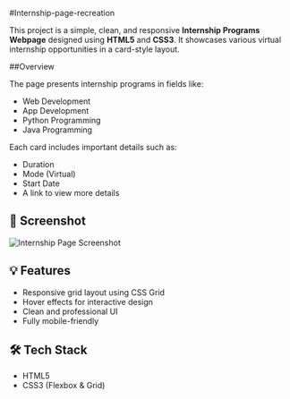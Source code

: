 #Internship-page-recreation

This project is a simple, clean, and responsive **Internship Programs Webpage** designed using **HTML5** and **CSS3**. It showcases various virtual internship opportunities in a card-style layout.

##Overview

The page presents internship programs in fields like:

- Web Development  
- App Development  
- Python Programming  
- Java Programming  

Each card includes important details such as:
- Duration  
- Mode (Virtual)  
- Start Date  
- A link to view more details  

## 📸 Screenshot

![Internship Page Screenshot](screenshot.png)  


## 💡 Features

- Responsive grid layout using CSS Grid
- Hover effects for interactive design
- Clean and professional UI
- Fully mobile-friendly

## 🛠️ Tech Stack

- HTML5  
- CSS3 (Flexbox & Grid)  
